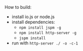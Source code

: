 How to build:
* install io.js or node.js
* install dependencies:
  * `npm install jspm -g`
  * `npm install http-server -g`
  * `jspm install`
* run with `http-server ./ -o -c-1`
